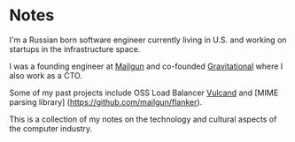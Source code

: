 # Notes

I'm a Russian born software engineer currently living in U.S. and working on startups in the infrastructure space.

I was a founding engineer at [Mailgun](https://mailgun.com) and co-founded [Gravitational](https://gravitational.com) where I also work as a CTO.

Some of my past projects include OSS Load Balancer [Vulcand](https://github.com/vulcand) and [MIME parsing library] (https://github.com/mailgun/flanker).

This is a collection of my notes on the technology and cultural aspects of the computer industry.

